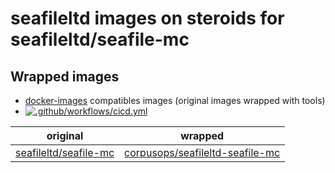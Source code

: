 # seafileltd images on steroids for seafileltd/seafile-mc
## Wrapped images
- [docker-images](https://github.com/corpusops/docker-images) compatibles images (original images wrapped with tools)
- [![.github/workflows/cicd.yml](https://github.com/corpusops/docker-seafile-mc/workflows/.github/workflows/cicd.yml/badge.svg?branch=main)](https://github.com/corpusops/docker-seafile-mc/actions?query=workflow%3A.github%2Fworkflows%2Fcicd.yml+branch%3Amain)

| original   | wrapped  |
|------------|-----------|
| [seafileltd/seafile-mc](https://hub.docker.com/r/seafileltd/seafile-mc)                         | [corpusops/seafileltd-seafile-mc](https://hub.docker.com/r/corpusops/seafileltd-seafile-mc)                   |
